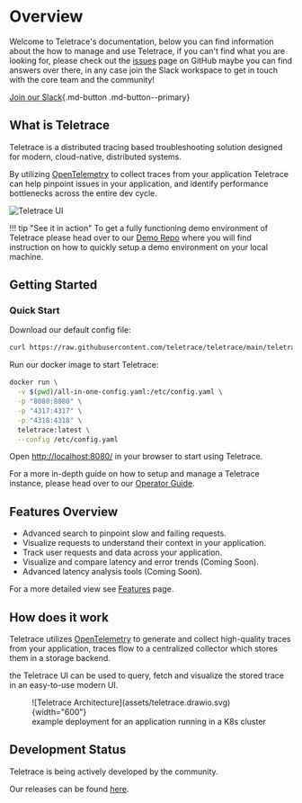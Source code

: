 # Overview

Welcome to Teletrace's documentation, below you can find information about the how to manage and use Teletrace,
if you can't find what you are looking for, please check out the [issues](https://github.com/teletrace/teletrace/issues) page on GitHub maybe you can find answers over there,
in any case join the Slack workspace to get in touch with the core team and the community!

[Join our Slack](https://join.slack.com/t/teletrace/shared_invite/zt-1qv0kogcn-KlbBB2yS~gUCGszZoSpJfQ){.md-button .md-button--primary}

## What is Teletrace

Teletrace is a distributed tracing based troubleshooting solution designed for modern, cloud-native, distributed systems.

By utilizing [OpenTelemetry](https://opentelemetry.io/) to collect traces from your application Teletrace can help pinpoint issues in your application, and identify performance bottlenecks across the entire dev cycle.

![Teletrace UI](assets/demo.gif)

<!-- prettier-ignore-start -->
!!! tip "See it in action"
    To get a fully functioning demo environment of Teletrace please head over to our [Demo Repo](https://github.com/teletrace/opentelemetry-demo) where you will find instruction on how to quickly setup a demo environment on your local machine.
<!-- prettier-ignore-end -->

## Getting Started

### Quick Start

Download our default config file:

```bash
curl https://raw.githubusercontent.com/teletrace/teletrace/main/teletrace-otelcol/config/all-in-one-config.yaml > all-in-one-config.yaml
```

Run our docker image to start Teletrace:

```bash
docker run \
  -v $(pwd)/all-in-one-config.yaml:/etc/config.yaml \
  -p "8080:8080" \
  -p "4317:4317" \
  -p "4318:4318" \
  teletrace:latest \
  --config /etc/config.yaml
```

Open [http://localhost:8080/](http://localhost:8080/) in your browser to start using Teletrace.

For a more in-depth guide on how to setup and manage a Teletrace instance, please head over to our [Operator Guide](./operator-guide/architecture-overview.md).

## Features Overview

- Advanced search to pinpoint slow and failing requests.
- Visualize requests to understand their context in your application.
- Track user requests and data across your application.
- Visualize and compare latency and error trends (Coming Soon).
- Advanced latency analysis tools (Coming Soon).

For a more detailed view see [Features](./features.md) page.

## How does it work

Teletrace utilizes [OpenTelemetry](https://opentelemetry.io/) to generate and collect high-quality traces from your application,
traces flow to a centralized collector which stores them in a storage backend.

the Teletrace UI can be used to query, fetch and visualize the stored trace in an easy-to-use modern UI.

<figure markdown>
  ![Teletrace Architecture](assets/teletrace.drawio.svg){width="600"}
  <figcaption>example deployment for an application running in a K8s cluster</figcaption>
</figure>

## Development Status

Teletrace is being actively developed by the community.

Our releases can be found [here](https://github.com/teletrace/teletrace/releases).

